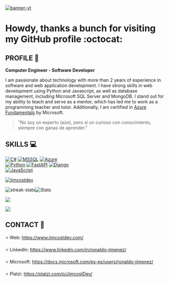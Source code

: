 [![banner-yt](https://user-images.githubusercontent.com/53100460/254561844-6471bed7-ba32-4d66-b05f-007da9a95620.jpg)](https://www.youtube.com/@ronaldo-jimenez)

# Howdy, thanks a bunch for visiting my GitHub profile :octocat:

## PROFILE :necktie:
<!-- Introducción y descripción personal -->
**Computer Engineer - Software Developer**

I am passionate about technology with more than 2 years of experience in software and web application development. I have strong skills in web development using Python and Javascript, as well as database management, including Microsoft SQL Server and MongoDB. I stand out for my ability to teach and serve as a mentor, which has led me to work as a programming teacher and tutor. Additionally, I am certified in [Azure Fundamentals](https://www.credly.com/badges/e8c1f177-3d1f-4496-9461-1b468ed30b4b/linked_in?t=rpev2s) by Microsoft.

> "No soy un experto (aún), pero sí un curioso con conocimiento, siempre con ganas de aprender."
## SKILLS :computer:

<!-- Escudos de habilidades y tecnologías -->
[![C#](https://img.shields.io/badge/.NET-5c2992?style=for-the-badge&logo=dotnet&logoColor=white&labelColor=101010)]()
[![MSSQL](https://img.shields.io/badge/SQL%20Server-df0527?style=for-the-badge&logo=microsoft-sql-server&logoColor=white&labelColor=101010)]()
[![Azure](https://img.shields.io/badge/Azure-39ccf4?style=for-the-badge&logo=microsoft-azure&logoColor=white&labelColor=101010)]()
</br>
[![Python](https://img.shields.io/badge/Python-1f425f?style=for-the-badge&logo=python&logoColor=white&labelColor=101010)]()
[![FastAPI](https://img.shields.io/badge/FastAPI-00599C?style=for-the-badge&logo=fastapi&logoColor=white&labelColor=101010)](https://fastapi.tiangolo.com/)
[![Django](https://img.shields.io/badge/Django-00599C?style=for-the-badge&logo=django&logoColor=white&labelColor=101010&color=4CAF50)](https://www.djangoproject.com/)
</br>
[![JavaScript](https://img.shields.io/badge/JavaScript-F7DF1E?style=for-the-badge&logo=javascript&logoColor=white&labelColor=101010)]()
</br>


<!-- Trofeos y estadísticas de GitHub -->
<p align="left"> <a href="https://github.com/ryo-ma/github-profile-trophy"><img src="https://github-profile-trophy.vercel.app/?username=JimcostDev&&theme=github_dark" alt="jimcostdev" /></a> </p>

<!-- stats and streak-stats -->
<div style="display: flex; flex-direction: row;">
  <img src="https://github-readme-streak-stats.herokuapp.com/?user=JimcostDev&theme=github_dark" alt="streak-stats">
  <img src="https://github-profile-summary-cards.vercel.app/api/cards/stats?username=JimcostDev&theme=github_dark" alt="Stats">
</div>

<!-- top langs -->
![](https://github-readme-stats.vercel.app/api/top-langs?username=JimcostDev&show_icons=true&locale=en&layout=compact&theme=github_dark) 

<!-- profile-views -->
![](https://komarev.com/ghpvc/?username=JimcostDev)

## CONTACT :handshake:

<!-- Enlaces de contacto -->
:star:  Web: https://www.jimcostdev.com/

:star:  LinkedIn: https://www.linkedin.com/in/ronaldo-jimenez/

:star: Microsoft: https://docs.microsoft.com/es-es/users/ronaldo-jimenez/

:star: Platzi: https://platzi.com/p/JimcostDev/
